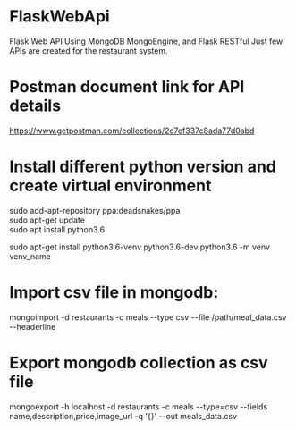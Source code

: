 # FlaskWebApi
Flask Web API Using MongoDB MongoEngine, and Flask RESTful
Just few APIs are created for the restaurant system.

# Postman document link for API details
https://www.getpostman.com/collections/2c7ef337c8ada77d0abd

# Install different python version and create virtual environment

sudo add-apt-repository ppa:deadsnakes/ppa   
sudo apt-get update   
sudo apt install python3.6

sudo apt-get install python3.6-venv 
python3.6-dev python3.6 -m venv venv_name

# Import csv file in mongodb:
mongoimport -d restaurants -c meals --type csv --file /path/meal_data.csv --headerline

# Export mongodb collection as csv file
mongoexport -h localhost -d restaurants -c meals --type=csv --fields name,description,price,image_url -q '{}' --out meals_data.csv

  


